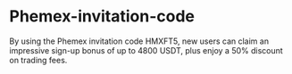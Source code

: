 # Phemex-invitation-code
By using the Phemex invitation code HMXFT5, new users can claim an impressive sign-up bonus of up to 4800 USDT, plus enjoy a 50% discount on trading fees. 
